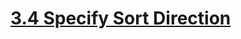 # [3.4 Specify Sort Direction](https://learning.oreilly.com/videos/learning-sql/9780134193700/9780134193700-LSQL_03_04/)

